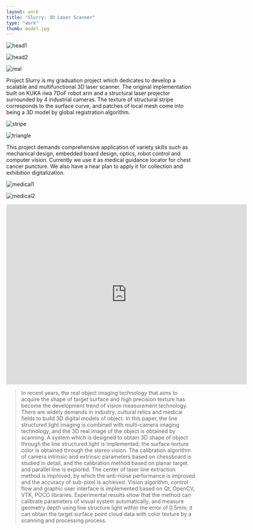 ```yaml
---
layout: work
title: "Slurry: 3D Laser Scanner"
type: "work"
thumb: model.jpg
---
```


![head1](scanner1.png)

![head2](scanner2.png)

![real](real.jpg)

Project Slurry is my graduation project which dedicates to develop a scalable and multifunctional 3D laser scanner. The original implementation built on KUKA iiwa 7DoF robot arm and a structural laser projector surrounded by 4 industrial cameras. The texture of structural stripe corresponds to the surface curve, and patches of local mesh come into being a 3D model by global registration algorithm.

![stripe]({{page.url}}stripe.png)

![triangle]({{page.url}}triangle.jpg)

This project  demands comprehensive application of variety skills such as mechanical design, embedded board design, optics, robot control and computer vision. 
Currently we use it as medical guidance locator for chest cancer puncture. We also have a near plan to apply it for collection and exhibition digitalization.

![medical1]({{page.url}}medical1.png)

![medical2]({{page.url}}medical2.png)



<iframe src="https://player.vimeo.com/video/241186689?loop=1&title=0&byline=0&portrait=0" width="640" height="480" frameborder="0" webkitallowfullscreen mozallowfullscreen allowfullscreen></iframe>



> In recent years, the real object imaging technology that aims to acquire the shape of target surface and high precision texture has become the development trend of vision measurement technology. There are widely demands in industry, cultural relics and medical fields to build 3D digital models of object.
> In this paper, the line structured light imaging is combined with multi-camera imaging technology, and the 3D real image of the object is obtained by scanning. A system which is designed to obtain 3D shape of object through the line structured light is implemented; the surface texture color is obtained through the stereo vision. The calibration algorithm of camera intrinsic and extrinsic parameters based on chessboard is studied in detail, and the calibration method based on planar target and parallel line is explored. The center of laser line extraction method is improved, by which the anti-noise performance is improved and the accuracy of sub-pixel is achieved. Vision algorithm, control flow and graphic user interface is implemented based on Qt, OpenCV, VTK, POCO libraries. 
> Experimental results show that the method can calibrate parameters of visual system automatically, and measure geometry depth using line structure light within the error of 0.5mm; it can obtain the target surface point cloud data with color texture by a scanning and processing process. 
